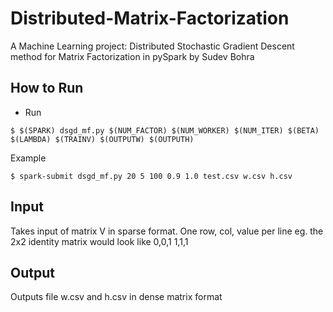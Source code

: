 # Distributed-Matrix-Factorization
 A Machine Learning project: Distributed Stochastic Gradient Descent method for Matrix Factorization in pySpark
 by Sudev Bohra
 



## How to Run
* Run
```
$ $(SPARK) dsgd_mf.py $(NUM_FACTOR) $(NUM_WORKER) $(NUM_ITER) $(BETA) $(LAMBDA) $(TRAINV) $(OUTPUTW) $(OUTPUTH)  
```
Example
```
$ spark-submit dsgd_mf.py 20 5 100 0.9 1.0 test.csv w.csv h.csv  
```
## Input
Takes input of matrix V in sparse format. One row, col, value per line
eg. the 2x2 identity matrix would look like
0,0,1
1,1,1


## Output
Outputs file w.csv and h.csv in dense matrix format

